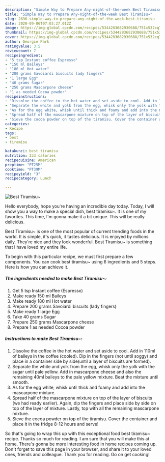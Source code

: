 ```yaml
---
description: "Simple Way to Prepare Any-night-of-the-week Best Tiramisu~"
title: "Simple Way to Prepare Any-night-of-the-week Best Tiramisu~"
slug: 2636-simple-way-to-prepare-any-night-of-the-week-best-tiramisu
date: 2020-09-06T07:03:27.012Z
image: https://img-global.cpcdn.com/recipes/5344283682930688/751x532cq70/best-tiramisu-recipe-main-photo.jpg
thumbnail: https://img-global.cpcdn.com/recipes/5344283682930688/751x532cq70/best-tiramisu-recipe-main-photo.jpg
cover: https://img-global.cpcdn.com/recipes/5344283682930688/751x532cq70/best-tiramisu-recipe-main-photo.jpg
author: Georgie Park
ratingvalue: 3.5
reviewcount: 7
recipeingredient:
- "5 tsp Instant coffee Espresso"
- "150 ml Baileys"
- "180 ml Hot water"
- "200 grams Savoiardi biscuits lady fingers"
- "1 large Egg"
- "40 grams Sugar"
- "250 grams Mascarpone cheese"
- "1 as needed Cocoa powder"
recipeinstructions:
- "Dissolve the coffee in the hot water and set aside to cool. Add in 110ml of baileys in the coffee (cooled). Dip in the fingers (not until soggy) and place in a container side by side(until a layer of biscuits are formed)."
- "Separate the white and yolk from the egg, whisk only the yolk with the sugar until pale yellow. Add in mascarpone cheese and also the remaining 40ml baileys to the pale yellow mixture. Beat the mixture until smooth."
- "As for the egg white, whisk until thick and foamy and add into the mascarpone mixture."
- "Spread half of the mascarpone mixture on top of the layer of biscuits (we had ready earlier). Again, dip the fingers and place side by side on top of the layer of mixture. Lastly, top with all the remaining mascarpone mixture."
- "Sieve the cocoa powder on top of the tiramisu. Cover the container and place it in the fridge 8-12 hours and serve!"
categories:
- Recipe
tags:
- best
- tiramisu

katakunci: best tiramisu 
nutrition: 233 calories
recipecuisine: American
preptime: "PT25M"
cooktime: "PT39M"
recipeyield: "3"
recipecategory: Lunch

---
```



![Best Tiramisu~](https://img-global.cpcdn.com/recipes/5344283682930688/751x532cq70/best-tiramisu-recipe-main-photo.jpg)

Hello everybody, hope you're having an incredible day today. Today, I will show you a way to make a special dish, best tiramisu~. It is one of my favorites. This time, I'm gonna make it a bit unique. This will be really delicious.

Best Tiramisu~ is one of the most popular of current trending foods in the world. It is simple, it's quick, it tastes delicious. It is enjoyed by millions daily. They're nice and they look wonderful. Best Tiramisu~ is something that I have loved my entire life.




To begin with this particular recipe, we must first prepare a few components. You can cook best tiramisu~ using 8 ingredients and 5 steps. Here is how you can achieve it.

<!--inarticleads1-->

##### The ingredients needed to make Best Tiramisu~:

1. Get 5 tsp Instant coffee (Espresso)
1. Make ready 150 ml Baileys
1. Make ready 180 ml Hot water
1. Prepare 200 grams Savoiardi biscuits (lady fingers)
1. Make ready 1 large Egg
1. Take 40 grams Sugar
1. Prepare 250 grams Mascarpone cheese
1. Prepare 1 as needed Cocoa powder




<!--inarticleads2-->

##### Instructions to make Best Tiramisu~:

1. Dissolve the coffee in the hot water and set aside to cool. Add in 110ml of baileys in the coffee (cooled). Dip in the fingers (not until soggy) and place in a container side by side(until a layer of biscuits are formed).
1. Separate the white and yolk from the egg, whisk only the yolk with the sugar until pale yellow. Add in mascarpone cheese and also the remaining 40ml baileys to the pale yellow mixture. Beat the mixture until smooth.
1. As for the egg white, whisk until thick and foamy and add into the mascarpone mixture.
1. Spread half of the mascarpone mixture on top of the layer of biscuits (we had ready earlier). Again, dip the fingers and place side by side on top of the layer of mixture. Lastly, top with all the remaining mascarpone mixture.
1. Sieve the cocoa powder on top of the tiramisu. Cover the container and place it in the fridge 8-12 hours and serve!




So that's going to wrap this up with this exceptional food best tiramisu~ recipe. Thanks so much for reading. I am sure that you will make this at home. There's gonna be more interesting food in home recipes coming up. Don't forget to save this page in your browser, and share it to your loved ones, friends and colleague. Thank you for reading. Go on get cooking!
